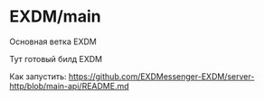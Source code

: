 # EXDM/main
Основная ветка EXDM

Тут готовый билд EXDM

Как запустить: https://github.com/EXDMessenger-EXDM/server-http/blob/main-api/README.md
